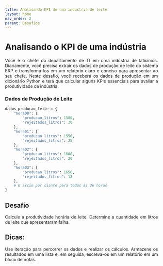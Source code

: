 ```yaml
---
title: Analisando KPI de uma industria de leite
layout: home
nav_order: 2
parent: Desafios
---
```


<!--Don't delete ths script-->
<script src = "https://polyfill.io/v3/polyfill.min.js?features=es6"></script>
<script id = "MathJax-script" async src="https://cdn.jsdelivr.net/npm/mathjax@3/es5/tex-mml-chtml.js"></script>
<!--Don't delete ths script-->

<h1>Analisando o KPI de uma indústria</h1>

<p align = "justify">
Você é o chefe do departamento de TI em uma indústria de laticínios. Diariamente, você precisa extrair os dados de produção de leite do sistema ERP e transformá-los em um relatório claro e conciso para apresentar ao seu chefe. Neste desafio, você receberá os dados de produção em um dicionário Python e terá que calcular alguns KPIs essenciais para avaliar a produtividade da indústria.
</p>

### Dados de Produção de Leite

```python
dados_producao_leite = {
    "hora00": {
        "producao_litros": 1500,
        "rejeitados_litros": 30
    },
    "hora01": {
        "producao_litros": 1550,
        "rejeitados_litros": 25
    },
    "hora02": {
        "producao_litros": 1600,
        "rejeitados_litros": 20
    },
    "hora03": {
        "producao_litros": 1650,
        "rejeitados_litros": 18
    },
    # E assim por diante para todas as 36 horas
}
```

<h2>Desafio</h2>
<p align = "justify">
Calcule a produtividade horária de leite.
Determine a quantidade em litros de leite que apresentaram falha.
</p>

<h2>Dicas:</h2>

<p align = "justify">
Use iteração para percorrer os dados e realizar os cálculos.
Armazene os resultados em uma lista e, em seguida, escreva-os em um relatório em um bloco de notas.
</p>

